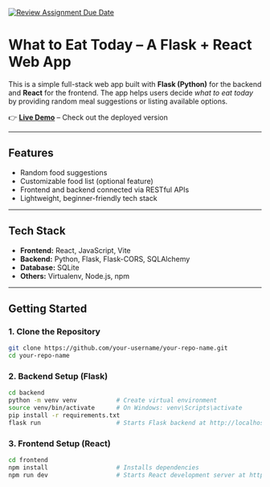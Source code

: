[![Review Assignment Due Date](https://classroom.github.com/assets/deadline-readme-button-22041afd0340ce965d47ae6ef1cefeee28c7c493a6346c4f15d667ab976d596c.svg)](https://classroom.github.com/a/2WEVFWWf)

# What to Eat Today – A Flask + React Web App

This is a simple full-stack web app built with **Flask (Python)** for the backend and **React** for the frontend. The app helps users decide *what to eat today* by providing random meal suggestions or listing available options.

👉 **[Live Demo](https://cs732-assignment-wenzhepang.onrender.com/)** – Check out the deployed version 

---

## Features

- Random food suggestions
- Customizable food list (optional feature)
- Frontend and backend connected via RESTful APIs
- Lightweight, beginner-friendly tech stack

---

## Tech Stack

- **Frontend:** React, JavaScript, Vite
- **Backend:** Python, Flask, Flask-CORS, SQLAlchemy
- **Database:** SQLite
- **Others:** Virtualenv, Node.js, npm

---

## Getting Started

### 1. Clone the Repository

```bash
git clone https://github.com/your-username/your-repo-name.git
cd your-repo-name
```

### 2. Backend Setup (Flask)

```bash
cd backend
python -m venv venv           # Create virtual environment
source venv/bin/activate      # On Windows: venv\Scripts\activate
pip install -r requirements.txt
flask run                     # Starts Flask backend at http://localhost:5000
```

### 3. Frontend Setup (React)

```bash
cd frontend
npm install                   # Installs dependencies
npm run dev                   # Starts React development server at http://localhost:5173
```
